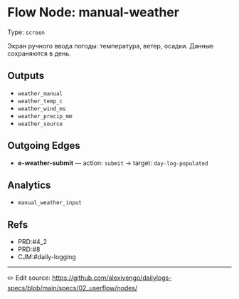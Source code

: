 # Flow Node: manual-weather

Type: `screen`

Экран ручного ввода погоды: температура, ветер, осадки. Данные сохраняются в день.


## Outputs
- `weather_manual`
- `weather_temp_c`
- `weather_wind_ms`
- `weather_precip_mm`
- `weather_source`

## Outgoing Edges
- **e-weather-submit** — action: `submit` → target: `day-log-populated`

## Analytics
- `manual_weather_input`

## Refs
- PRD:#4_2
- PRD:#8
- CJM:#daily-logging

---
✏️ Edit source: https://github.com/alexivengo/dailylogs-specs/blob/main/specs/02_userflow/nodes/